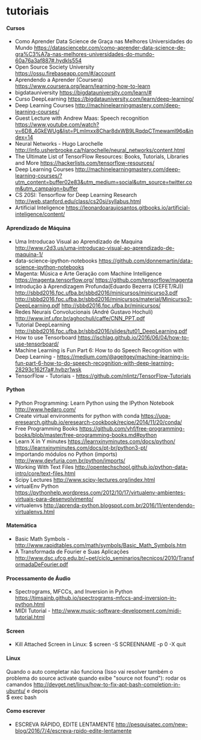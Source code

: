 # tutoriais
#### Cursos
- Como Aprender Data Science de Graça nas Melhores Universidades do Mundo https://datasciencebr.com/como-aprender-data-science-de-gra%C3%A7a-nas-melhores-universidades-do-mundo-60a76a3af887#.hydkls554
- Open Source Society University https://ossu.firebaseapp.com/#/account
- Aprendendo a Aprender (Coursera) https://www.coursera.org/learn/learning-how-to-learn
- bigdatauniversity https://bigdatauniversity.com/learn/#
- Curso DeepLearning https://bigdatauniversity.com/learn/deep-learning/
- Deep Learning Courses http://machinelearningmastery.com/deep-learning-courses/
- Guest Lecture with Andrew Maas: Speech recognition https://www.youtube.com/watch?v=6D8_4GkEWUg&list=PLmImxx8Char8dxWB9LRqdpCTmewaml96q&index=14
- Neural Networks - Hugo Larochelle http://info.usherbrooke.ca/hlarochelle/neural_networks/content.html
- The Ultimate List of TensorFlow Resources: Books, Tutorials, Libraries and More https://hackerlists.com/tensorflow-resources/
- Deep Learning Courses http://machinelearningmastery.com/deep-learning-courses/?utm_content=buffer02e83&utm_medium=social&utm_source=twitter.com&utm_campaign=buffer
- CS 20SI: Tensorflow for Deep Learning Research http://web.stanford.edu/class/cs20si/syllabus.html 
- Artificial Inteligence https://leonardoaraujosantos.gitbooks.io/artificial-inteligence/content/

#### Aprendizado de Máquina
- Uma Introducao Visual ao Aprendizado de Maquina http://www.r2d3.us/uma-introducao-visual-ao-aprendizado-de-maquina-1/
- data-science-ipython-notebooks https://github.com/donnemartin/data-science-ipython-notebooks
- Magenta: Música e Arte Geração com Machine Intelligence https://magenta.tensorflow.org/ https://github.com/tensorflow/magenta
- Introdução à Aprendizagem Profunda(Eduardo Bezerra (CEFET/RJ)) http://sbbd2016.fpc.ufba.br/sbbd2016/minicursos/minicurso3.pdf http://sbbd2016.fpc.ufba.br/sbbd2016/minicursos/material/Minicurso3-DeepLearning.pdf http://sbbd2016.fpc.ufba.br/minicursos/
- Redes Neurais Convolucionais (André Gustavo Hochuli) http://www.inf.ufpr.br/aghochuli/caffe/CNN_PPT.pdf
- Tutorial DeepLearning http://sbbd2016.fpc.ufba.br/sbbd2016/slides/tut01_DeepLearning.pdf
- How to use Tensorboard https://ischlag.github.io/2016/06/04/how-to-use-tensorboard/
- Machine Learning is Fun Part 6: How to do Speech Recognition with Deep Learning - https://medium.com/@ageitgey/machine-learning-is-fun-part-6-how-to-do-speech-recognition-with-deep-learning-28293c162f7a#.hvbzr1wsk
- TensorFlow - Tutoriais - https://github.com/nlintz/TensorFlow-Tutorials

#### Python
- Python Programming: Learn Python using the IPython Notebook http://www.hedaro.com/
- Create virtual environments for python with conda https://uoa-eresearch.github.io/eresearch-cookbook/recipe/2014/11/20/conda/
- Free Programming Books https://github.com/vhf/free-programming-books/blob/master/free-programming-books.md#python
- Learn X in Y minutes https://learnxinyminutes.com/docs/python/ https://learnxinyminutes.com/docs/pt-br/python3-pt/
- Importando módulos no Python (imports) http://www.devfuria.com.br/python/imports/
- Working With Text Files http://opentechschool.github.io/python-data-intro/core/text-files.html
- Scipy Lectures http://www.scipy-lectures.org/index.html
- virtualEnv Python https://pythonhelp.wordpress.com/2012/10/17/virtualenv-ambientes-virtuais-para-desenvolvimento/
- virtualenvs http://aprenda-python.blogspot.com.br/2016/11/entendendo-virtualenvs.html

#### Matemática
- Basic Math Symbols - http://www.rapidtables.com/math/symbols/Basic_Math_Symbols.htm
- A Transformada de Fourier e Suas Aplicações http://www.dsc.ufcg.edu.br/~pet/ciclo_seminarios/tecnicos/2010/TransformadaDeFourier.pdf

#### Processamento de Áudio
- Spectrograms, MFCCs, and Inversion in Python https://timsainb.github.io/spectrograms-mfccs-and-inversion-in-python.html
- MIDI Tutorial - http://www.music-software-development.com/midi-tutorial.html

#### Screen
- Kill Attached Screen in Linux: 
  $ screen -S SCREENNAME -p 0 -X quit
  
#### Linux
  Quando o auto completar não funciona (Isso vai resolver também o problema do source activate quando exibe "source not found"): rodar os camandos http://devget.net/linux/how-to-fix-apt-bash-completion-in-ubuntu/ e depois  
  $ exec bash
#### Como escrever
- ESCREVA RÁPIDO, EDITE LENTAMENTE http://pesquisatec.com/new-blog/2016/7/4/escreva-rpido-edite-lentamente
  

